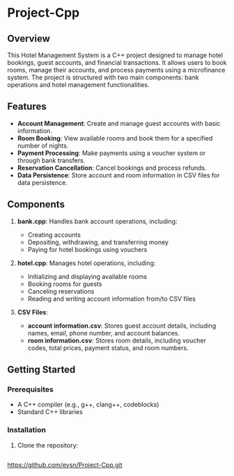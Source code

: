 # Project-Cpp

## Overview

This Hotel Management System is a C++ project designed to manage hotel bookings, guest accounts, and financial transactions. It allows users to book rooms, manage their accounts, and process payments using a microfinance system. The project is structured with two main components: bank operations and hotel management functionalities.

## Features

- **Account Management**: Create and manage guest accounts with basic information.
- **Room Booking**: View available rooms and book them for a specified number of nights.
- **Payment Processing**: Make payments using a voucher system or through bank transfers.
- **Reservation Cancellation**: Cancel bookings and process refunds.
- **Data Persistence**: Store account and room information in CSV files for data persistence.

## Components

1. **bank.cpp**: Handles bank account operations, including:
   - Creating accounts
   - Depositing, withdrawing, and transferring money
   - Paying for hotel bookings using vouchers

2. **hotel.cpp**: Manages hotel operations, including:
   - Initializing and displaying available rooms
   - Booking rooms for guests
   - Canceling reservations
   - Reading and writing account information from/to CSV files

3. **CSV Files**:
   - **account information.csv**: Stores guest account details, including names, email, phone number, and account balances.
   - **room information.csv**: Stores room details, including voucher codes, total prices, payment status, and room numbers.

## Getting Started

### Prerequisites

- A C++ compiler (e.g., g++, clang++, codeblocks)
- Standard C++ libraries

### Installation

1. Clone the repository:
   ```bash
https://github.com/eysn/Project-Cpp.git
